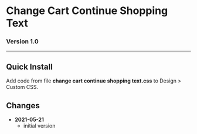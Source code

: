 # Change Cart Continue Shopping Text

### Version 1.0

---

## Quick Install

Add code from file **change cart continue shopping text.css** to Design >
Custom CSS.

## Changes

<ul>
  <!-- li>
    <strong>
      2021-05-12
      </strong>
    <ul>
      <li>
        fix MutationObserver bail check
        </li>
      <li>
        bumped version to 0.1d1
        </li>
      </ul>
    <br>
    </li -->
  <li>
    <strong>
      2021-05-21
      </strong>
    <ul>
      <li>
        initial version
        </li>
      </ul>
    </li>
  </ul>
